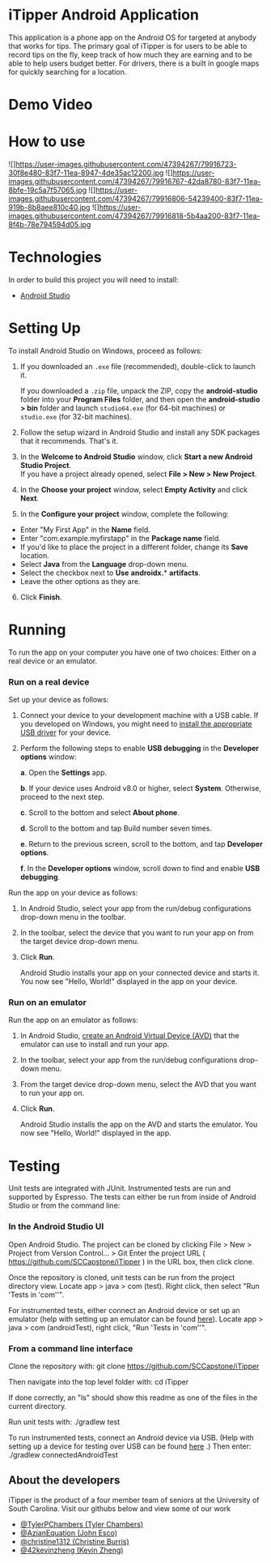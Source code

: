 # iTipper Android Application

This application is a phone app on the Android OS for targeted at anybody that works for tips. The primary goal of iTipper is for users to be able to record tips on the fly, keep track of how 
much they are earning and to be able to help users budget better. For drivers, there is a built in google maps for quickly searching for a location.

# Demo Video

# How to use
![]https://user-images.githubusercontent.com/47394267/79916723-30f8e480-83f7-11ea-8947-4de35ac12200.jpg
![]https://user-images.githubusercontent.com/47394267/79916767-42da8780-83f7-11ea-8bfe-19c5a7f57065.jpg
![]https://user-images.githubusercontent.com/47394267/79916806-54239400-83f7-11ea-919b-8b8aee810c40.jpg
![]https://user-images.githubusercontent.com/47394267/79916818-5b4aa200-83f7-11ea-8f4b-78e794594d05.jpg

# Technologies
In order to build this project you will need to install:
* [Android Studio](https://developer.android.com/studio/) <br/>

# Setting Up
To install Android Studio on Windows, proceed as follows:

1. If you downloaded an `.exe` file (recommended), double-click to launch it. <br/>

   If you downloaded a `.zip` file, unpack the ZIP, copy the **android-studio** folder into your **Program Files** folder, and then open the **android-studio > bin** folder and launch `studio64.exe` (for 64-bit machines) or `studio.exe` (for 32-bit machines).

2. Follow the setup wizard in Android Studio and install any SDK packages that it recommends.
That's it.

3. In the **Welcome to Android Studio** window, click **Start a new Android Studio Project**. <br/>
   If you have a project already opened, select **File > New > New Project**.

4. In the **Choose your project** window, select **Empty Activity** and click **Next**.

5. In the **Configure your project** window, complete the following:
* Enter "My First App" in the **Name** field.
* Enter "com.example.myfirstapp" in the **Package name** field.
* If you'd like to place the project in a different folder, change its **Save** location.
* Select **Java** from the **Language** drop-down menu.
* Select the checkbox next to **Use** **androidx.*** **artifacts**.
* Leave the other options as they are.

6. Click **Finish**.

# Running 
To run the app on your computer you have one of two choices: Either on a real device or an emulator.

### Run on a real device
Set up your device as follows:

1. Connect your device to your development machine with a USB cable. If you developed on Windows, you might need to [install the appropriate USB driver](https://developer.android.com/studio/run/oem-usb) for your device. <br/>

2. Perform the following steps to enable **USB debugging** in the **Developer options** window: <br/>

   **a**. Open the **Settings** app. <br/>
   
   **b**. If your device uses Android v8.0 or higher, select **System**. Otherwise, proceed to the next step. <br/>
   
   **c**. Scroll to the bottom and select **About phone**. <br/>
   
   **d**. Scroll to the bottom and tap Build number seven times. <br/>
   
   **e**. Return to the previous screen, scroll to the bottom, and tap **Developer options**. <br/>
   
   **f**. In the **Developer options** window, scroll down to find and enable **USB debugging**.
   
Run the app on your device as follows:

1. In Android Studio, select your app from the run/debug configurations drop-down menu in the toolbar.

2. In the toolbar, select the device that you want to run your app on from the target device drop-down menu.

3. Click **Run**.

    Android Studio installs your app on your connected device and starts it. You now see "Hello, World!" displayed in the app on your device.

### Run on an emulator

Run the app on an emulator as follows:

1. In Android Studio, [create an Android Virtual Device (AVD)](https://developer.android.com/studio/run/managing-avds#createavd) that the emulator can use to install and run your app.

2. In the toolbar, select your app from the run/debug configurations drop-down menu.

3. From the target device drop-down menu, select the AVD that you want to run your app on.

4. Click **Run**. <br/>

    Android Studio installs the app on the AVD and starts the emulator. You now see "Hello, World!" displayed in the app.

# Testing

Unit tests are integrated with JUnit. Instrumented tests are run and supported by Espresso.
The tests can either be run from inside of Android Studio or from the command line:

### In the Android Studio UI

Open Android Studio. The project can be cloned by clicking File > New > Project from Version Control... > Git
Enter the project URL ( https://github.com/SCCapstone/iTipper ) in the URL box, then click clone. 

Once the repository is cloned, unit tests can be run from the project directory view. 
Locate app > java > com (test). Right click, then select "Run 'Tests in 'com''".

For instrumented tests, either connect an Android device or set up an emulator (help with setting up an emulator can be found [here](https://developer.android.com/studio/run/emulator)). Locate app > java > com (androidTest), right click, "Run 'Tests in 'com''".

### From a command line interface

Clone the repository with:
git clone https://github.com/SCCapstone/iTipper

Then navigate into the top level folder with:
cd iTipper

If done correctly, an "ls" should show this readme as one of the files in the current directory.

Run unit tests with:
./gradlew test

To run instrumented tests, connect an Android device via USB. (Help with setting up a device for testing over USB can be found [here](https://developer.android.com/studio/run/device) .)
Then enter:
./gradlew connectedAndroidTest

## About the developers
iTipper is the product of a four member team of seniors at the University of South Carolina. Visit our githubs below and view some of our work

 * [@TylerPChambers (Tyler Chambers)](https://github.com/TylerPChambers)
 * [@AzianEquation (John Esco)](https://github.com/AzianEquation)
 * [@christine1312 (Christine Burris)](https://github.com/christine1312)
 * [@42kevinzheng (Kevin Zheng)](https://github.com/42kevinzheng)
